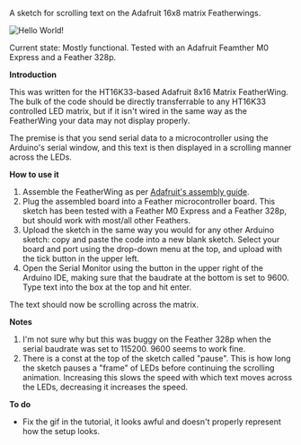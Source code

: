 A sketch for scrolling text on the Adafruit 16x8 matrix Featherwings.

![Hello World!](matrix.gif)

Current state: Mostly functional.  Tested with an Adafruit Feamther M0 Express and a Feather 328p.

**Introduction**

This was written for the HT16K33-based Adafruit 8x16 Matrix FeatherWing.  The bulk of the code should be directly transferrable to any HT16K33 controlled LED matrix, but if it isn't wired in the same way as the FeatherWing your data may not display properly.

The premise is that you send serial data to a microcontroller using the Arduino's serial window, and this text is then displayed in a scrolling manner across the LEDs.

**How to use it**

1) Assemble the FeatherWing as per [Adafruit's assembly guide](https://learn.adafruit.com/adafruit-8x16-led-matrix-featherwing/assembly).
2) Plug the assembled board into a Feather microcontroller board.  This sketch has been tested with a Feather M0 Express and a Feather 328p, but should work with most/all other Feathers.
3) Upload the sketch in the same way you would for any other Arduino sketch: copy and paste the code into a new blank sketch.  Select your board and port using the drop-down menu at the top, and upload with the tick button in the upper left.
4) Open the Serial Monitor using the button in the upper right of the Arduino IDE, making sure that the baudrate at the bottom is set to 9600.  Type text into the box at the top and hit enter.

The text should now be scrolling across the matrix.

**Notes**
1) I'm not sure why but this was buggy on the Feather 328p when the serial baudrate was set to 115200.  9600 seems to work fine.
2) There is a const at the top of the sketch called "pause".  This is how long the sketch pauses a "frame" of LEDs before continuing the scrolling animation.  Increasing this slows the speed with which text moves across the LEDs, decreasing it increases the speed.


**To do**

- Fix the gif in the tutorial, it looks awful and doesn't properly represent how the setup looks.
